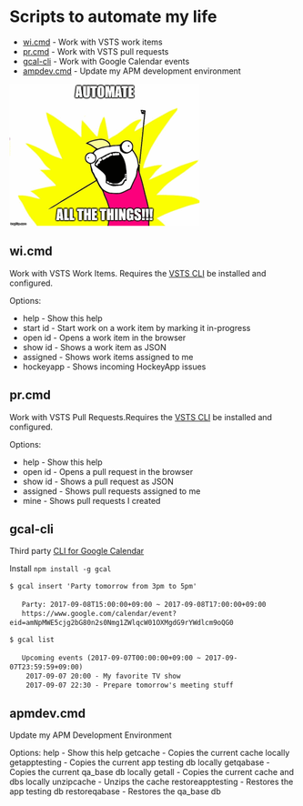 # Scripts to automate my life

- [wi.cmd](#wicmd) - Work with VSTS work items
- [pr.cmd](#prcmd) - Work with VSTS pull requests
- [gcal-cli](#gcal-cli) - Work with Google Calendar events
- [ampdev.cmd](#apmdevcmd) - Update my APM development environment

![AUTOMATE ALL THE THINGS!!!](images/automate.png)

## wi.cmd

Work with VSTS Work Items. Requires the
[VSTS CLI](https://docs.microsoft.com/en-us/cli/vsts/overview?view=vsts-cli-latest)
be installed and configured.

Options:

- help      - Show this help
- start id  - Start work on a work item by marking it in-progress
- open id   - Opens a work item in the browser
- show id   - Shows a work item as JSON
- assigned  - Shows work items assigned to me
- hockeyapp - Shows incoming HockeyApp issues

## pr.cmd

Work with VSTS Pull Requests.Requires the
[VSTS CLI](https://docs.microsoft.com/en-us/cli/vsts/overview?view=vsts-cli-latest)
be installed and configured.

Options:

- help      - Show this help
- open id   - Opens a pull request in the browser
- show id   - Shows a pull request as JSON
- assigned  - Shows pull requests assigned to me
- mine      - Shows pull requests I created

## gcal-cli

Third party [CLI for Google Calendar](https://github.com/toniov/gcal-cli)

Install `npm install -g gcal`

```
$ gcal insert 'Party tomorrow from 3pm to 5pm'

   Party: 2017-09-08T15:00:00+09:00 ~ 2017-09-08T17:00:00+09:00
   https://www.google.com/calendar/event?eid=amNpMWE5cjg2bG80n2s0Nmg1ZWlqcW01OXMgdG9rYWdlcm9oQG0
```

```
$ gcal list

   Upcoming events (2017-09-07T00:00:00+09:00 ~ 2017-09-07T23:59:59+09:00)
    2017-09-07 20:00 - My favorite TV show
    2017-09-07 22:30 - Prepare tomorrow's meeting stuff
```

## apmdev.cmd

Update my APM Development Environment

Options:
  help              - Show this help
  getcache          - Copies the current cache locally
  getapptesting     - Copies the current app testing db locally
  getqabase         - Copies the current qa_base db locally
  getall            - Copies the current cache and dbs locally
  unzipcache        - Unzips the cache
  restoreapptesting - Restores the app testing db
  restoreqabase     - Restores the qa_base db